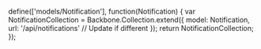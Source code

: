 define(['models/Notification'], function(Notification) {
    var NotificationCollection = Backbone.Collection.extend({
        model: Notification,
        url: '/api/notifications' // Update if different
    });
    return NotificationCollection;
});
